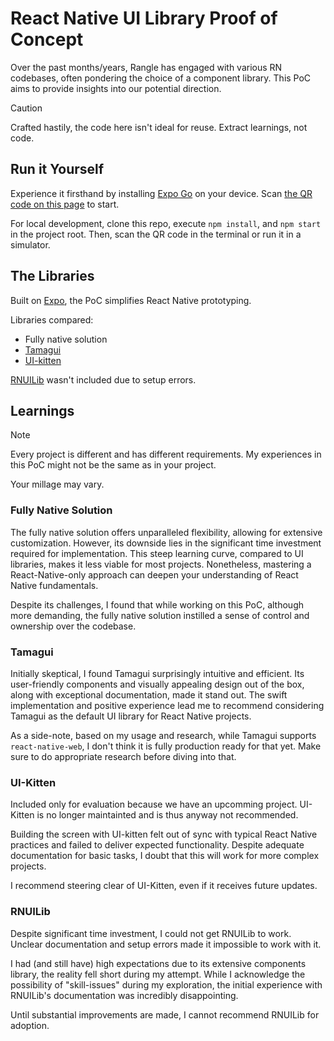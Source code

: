 # React Native UI Library Proof of Concept

Over the past months/years, Rangle has engaged with various RN codebases, often pondering the choice of a component library. This PoC aims to provide insights into our potential direction.

> [!CAUTION]
> Crafted hastily, the code here isn't ideal for reuse. Extract learnings, not code.

## Run it Yourself
Experience it firsthand by installing [Expo Go](https://expo.dev/go) on your device. Scan [the QR code on this page](https://snack.expo.dev/@tinyjim93/rn-ui-libs-poc) to start.

For local development, clone this repo, execute `npm install`, and `npm start` in the project root. Then, scan the QR code in the terminal or run it in a simulator.

## The Libraries
Built on [Expo](https://expo.dev/), the PoC simplifies React Native prototyping.

Libraries compared:
- Fully native solution
- [Tamagui](https://tamagui.dev/)
- [UI-kitten](https://akveo.github.io/react-native-ui-kitten/)

[RNUILib](https://wix.github.io/react-native-ui-lib/docs/getting-started/setup) wasn't included due to setup errors.

## Learnings
> [!NOTE]
> Every project is different and has different requirements.
> My experiences in this PoC might not be the same as in your project.
> 
>
> Your millage may vary.

### Fully Native Solution
The fully native solution offers unparalleled flexibility, allowing for extensive customization. However, its downside lies in the significant time investment required for implementation. 
This steep learning curve, compared to UI libraries, makes it less viable for most projects. Nonetheless, mastering a React-Native-only approach can deepen your understanding of React Native fundamentals. 

Despite its challenges, I found that while working on this PoC, although more demanding, the fully native solution instilled a sense of control and ownership over the codebase.

### Tamagui
Initially skeptical, I found Tamagui surprisingly intuitive and efficient. Its user-friendly components and visually appealing design out of the box, along with exceptional documentation, made it stand out. 
The swift implementation and positive experience lead me to recommend considering Tamagui as the default UI library for React Native projects. 

As a side-note, based on my usage and research, while Tamagui supports `react-native-web`, I don't think it is fully production ready for that yet. 
Make sure to do appropriate research before diving into that.

### UI-Kitten
Included only for evaluation because we have an upcomming project. UI-Kitten is no longer maintainted and is thus anyway not recommended. 

Building the screen with UI-kitten felt out of sync with typical React Native practices and failed to deliver expected functionality. 
Despite adequate documentation for basic tasks, I doubt that this will work for more complex projects. 

I recommend steering clear of UI-Kitten, even if it receives future updates.

### RNUILib
Despite significant time investment, I could not get RNUILib to work. Unclear documentation and setup errors made it impossible to work with it. 

I had (and still have) high expectations due to its extensive components library, the reality fell short during my attempt. 
While I acknowledge the possibility of "skill-issues" during my exploration, the initial experience with RNUILib's documentation was incredibly disappointing. 

Until substantial improvements are made, I cannot recommend RNUILib for adoption. 
